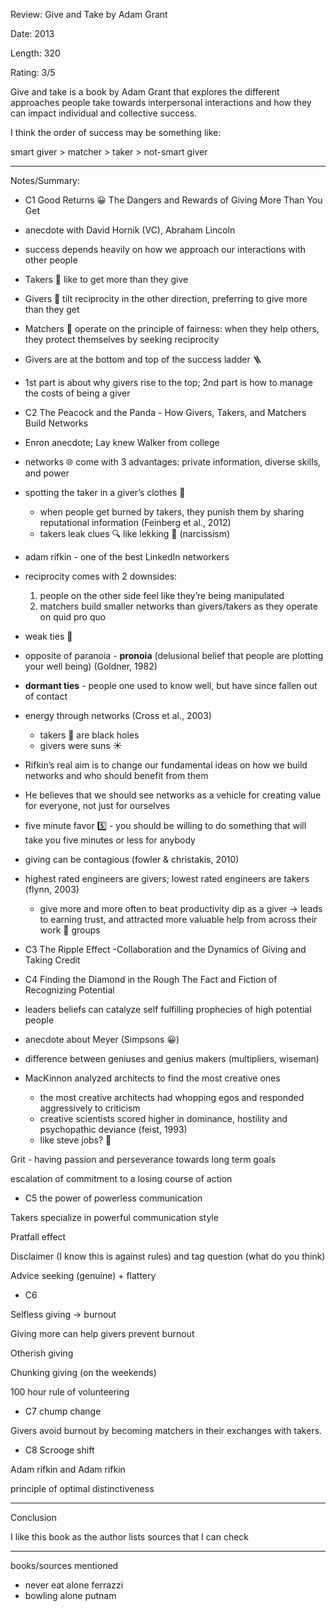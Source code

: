 Review: Give and Take by Adam Grant

Date: 2013

Length: 320

Rating: 3/5

Give and take is a book by Adam Grant that explores the different approaches people take towards interpersonal interactions and how they can impact individual and collective success.

I think the order of success may be something like:

smart giver > matcher > taker > not-smart giver

---

Notes/Summary:

- C1 Good Returns 😀 The Dangers and Rewards of Giving More Than You Get

- anecdote with David Hornik (VC), Abraham Lincoln
- success depends heavily on how we approach our interactions with
  other people
- Takers 🐺 like to get more than they give
- Givers 👯 tilt reciprocity in the other direction, preferring to give more than they get
- Matchers 👴 operate on the principle of fairness: when they help others, they protect themselves by seeking reciprocity
- Givers are at the bottom and top of the success ladder 🪜
- 1st part is about why givers rise to the top; 2nd part is how to manage the costs of being a giver

- C2 The Peacock and the Panda - How Givers, Takers, and Matchers Build Networks

- Enron anecdote; Lay knew Walker from college
- networks 🌐 come with 3 advantages: private information, diverse skills, and power
- spotting the taker in a giver’s clothes 🐺
  - when people get burned by takers, they punish them by sharing reputational information (Feinberg et al., 2012)
  - takers leak clues 🔍 like lekking 🦚 (narcissism)
- adam rifkin - one of the best LinkedIn networkers
- reciprocity comes with 2 downsides:
  1. people on the other side feel like they’re being manipulated
  2. matchers build smaller networks than givers/takers as they operate on quid pro quo
- weak ties 💑
- opposite of paranoia - **pronoia** (delusional belief that people are plotting your well being) (Goldner, 1982)
- **dormant ties** - people one used to know well, but have since fallen out of contact
- energy through networks (Cross et al., 2003)
  - takers 🦈 are black holes
  - givers were suns ☀️
- Rifkin’s real aim is to change our fundamental ideas on how we build networks and who should benefit from them
- He believes that we should see networks as a vehicle for creating value for everyone, not just for ourselves
- five minute favor 5️⃣ - you should be willing to do something that will take you five minutes or less for anybody
- giving can be contagious (fowler & christakis, 2010)
- highest rated engineers are givers; lowest rated engineers are takers (flynn, 2003)

  - give more and more often to beat productivity dip as a giver → leads to earning trust, and attracted more valuable help from across their work 🔨 groups

- C3 The Ripple Effect -Collaboration and the Dynamics of Giving and Taking Credit

- C4 Finding the Diamond in the Rough The Fact and Fiction of Recognizing Potential

- leaders beliefs can catalyze self fulfilling prophecies of high potential people
- anecdote about Meyer (Simpsons 😀)
- difference between geniuses and genius makers (multipliers, wiseman)
- MacKinnon analyzed architects to find the most creative ones
  - the most creative architects had whopping egos and responded aggressively to criticism
  - creative scientists scored higher in dominance, hostility and psychopathic deviance (feist, 1993)
  - like steve jobs? 🍎

Grit - having passion and perseverance towards long term goals

escalation of commitment to a losing course of action

- C5 the power of powerless communication

Takers specialize in powerful communication style

Pratfall effect

Disclaimer (I know this is against rules) and tag question (what do you think)

Advice seeking (genuine) + flattery

- C6

Selfless giving -> burnout

Giving more can help givers prevent burnout

Otherish giving

Chunking giving (on the weekends)

100 hour rule of volunteering

- C7 chump change

Givers avoid burnout by becoming matchers in their exchanges with takers.

- C8 Scrooge shift

Adam rifkin and Adam rifkin

principle of optimal distinctiveness

---

Conclusion

I like this book as the author lists sources that I can check

---

books/sources mentioned

- never eat alone ferrazzi
- bowling alone putnam

